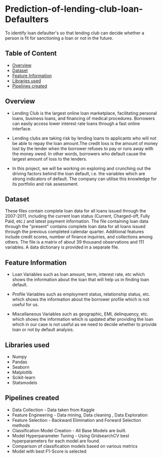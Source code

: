 # Prediction-of-lending-club-loan-Defaulters
To identify loan defaulter's so that lending club can decide whether a person is fit for sanctioning a loan or not in the future.


## Table of Content
  * [Overview](#overview)
  * [Dataset](#Dataset)
  * [Feature Information](#Feature_Information)
  * [Libraries used](#Libraries_used)
  * [Pipelines created](#Pipelines_created)




## Overview
* Lending Club is the largest online loan marketplace, facilitating personal loans, business loans, and financing of medical procedures. Borrowers can easily access lower interest rate loans through a fast online interface.

* Lending clubs are taking risk by lending loans to applicants who will not be able to repay the loan amount.The credit loss is the amount of money lost by the lender when the borrower refuses to pay or runs away with the money owed. In other words, borrowers who default cause the largest amount of loss to the lenders.

* In this project, we will be working on exploring and crunching out the driving factors behind the loan default, i.e. the variables which are strong indicators of default. The company can utilise this knowledge for its portfolio and risk assessment.

## Dataset
These files contain complete loan data for all loans issued through the 2007-2011, including the current loan status (Current, Charged-off, Fully Paid, etc.) and latest payment information. The file containing loan data through the "present" contains complete loan data for all loans issued through the previous completed calendar quarter. Additional features include credit scores, number of finance inquiries, and collections among others. The file is a matrix of about 39 thousand observations and 111 variables. A data dictionary is provided in a separate file.

## Feature Information
* Loan Variables such as loan amount, term, interest rate, etc which shows the information about the loan that will help us in finding loan default.

* Profile Variables such as employment status, relationship status, etc. which shows the information about the borrower profile which is not useful for us.

* Miscellaneous Variables such as geographic, EMI, delinquency, etc. which shows the information which is updated after providing the loan which in our case is not useful as we    need to decide whether to provide loan or not by default analysis.

## Libraries used
* Numpy
* Pandas
* Seaborn
* Matplotlib
* Scikit-learn
* Statsmodels

## Pipelines created
* Data Collection - Data taken from Kaggle
* Feature Engineering - Data mining, Data cleaning , Data Exploration
* Feature Selection  - Backward Elimination and Forward Selection methods
* Classification Model Creation - All Base Models are built.
* Model Hyperparameter Tuning  - Using GridsearchCV best hyperparameters for each model are found.
* Comparison of classification models based on various metrics
* Model with best F1-Score is selected




